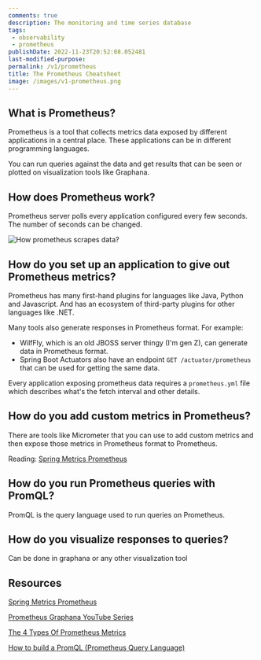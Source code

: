 ```yaml
---
comments: true
description: The monitoring and time series database
tags:
 - observability
 - prometheus
publishDate: 2022-11-23T20:52:08.052481
last-modified-purpose:
permalink: /v1/prometheus
title: The Prometheus Cheatsheet
image: /images/v1-prometheus.png
---
```


## What is Prometheus?

Prometheus is a tool that collects metrics data exposed by different applications in a central place. These applications can be in different programming languages.

You can run queries against the data and get results that can be seen or plotted on visualization tools like Graphana.

## How does Prometheus work?

Prometheus server polls every application configured every few seconds. The number of seconds can be changed.

![How prometheus scrapes data?](/images/v1-prometheus.png)

## How do you set up an application to give out Prometheus metrics?

Prometheus has many first-hand plugins for languages like Java, Python and Javascript. And has an ecosystem of third-party plugins for other languages like .NET.

Many tools also generate responses in Prometheus format.
For example:

- WilfFly, which is an old JBOSS server thingy (I'm gen Z), can generate data in Prometheus format.
- Spring Boot Actuators also have an endpoint `GET /actuator/prometheus` that can be used for getting the same data.

Every application exposing prometheus data requires a `prometheus.yml` file which describes what's the fetch interval and other details.

## How do you add custom metrics in Prometheus?

There are tools like Micrometer that you can use to add custom metrics and then expose those metrics in Prometheus format to Prometheus.

Reading: [Spring Metrics Prometheus](https://docs.spring.io/spring-metrics/docs/current/public/prometheus)

## How do you run Prometheus queries with PromQL?

PromQL is the query language used to run queries on Prometheus.

## How do you visualize responses to queries?

Can be done in graphana or any other visualization tool

## Resources

[Spring Metrics Prometheus](https://docs.spring.io/spring-metrics/docs/current/public/prometheus)

[Prometheus Graphana YouTube Series](https://www.youtube.com/playlist?list=PLrSqqHFS8XPbdYYpZ6dbyjqhLSdHiXiqD)

[The 4 Types Of Prometheus Metrics](https://www.youtube.com/watch?v=nJMRmhbY5hY)

[How to build a PromQL (Prometheus Query Language)](https://www.youtube.com/watch?v=hvACEDjHQZE)
